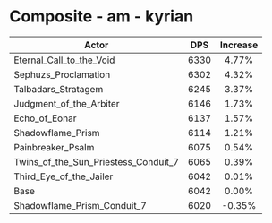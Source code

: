 # Composite - am - kyrian
| Actor | DPS | Increase |
|---|:---:|:---:|
|Eternal_Call_to_the_Void|6330|4.77%|
|Sephuzs_Proclamation|6302|4.32%|
|Talbadars_Stratagem|6245|3.37%|
|Judgment_of_the_Arbiter|6146|1.73%|
|Echo_of_Eonar|6137|1.57%|
|Shadowflame_Prism|6114|1.21%|
|Painbreaker_Psalm|6075|0.54%|
|Twins_of_the_Sun_Priestess_Conduit_7|6065|0.39%|
|Third_Eye_of_the_Jailer|6042|0.01%|
|Base|6042|0.00%|
|Shadowflame_Prism_Conduit_7|6020|-0.35%|
